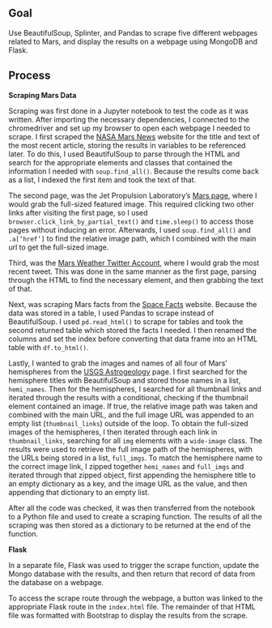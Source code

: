 ## Goal

Use BeautifulSoup, Splinter, and Pandas to scrape five different webpages related to Mars, and display the results on a webpage using MongoDB and Flask. 

## Process

**Scraping Mars Data**

Scraping was first done in a Jupyter notebook to test the code as it was written. After importing the necessary dependencies, I connected to the chromedriver and set up my browser to open each webpage I needed to scrape. I first scraped the [NASA Mars News](https://mars.nasa.gov/news/?page=0&per_page=40&order=publish_date+desc%2Ccreated_at+desc&search=&category=19%2C165%2C184%2C204&blank_scope=Latest) website for the title and text of the most recent article, storing the results in variables to be referenced later. To do this, I used BeautifulSoup  to parse through the HTML and search for the appropriate elements and classes that contained the information I needed with `soup.find_all()`. Because the results come back as a list, I indexed the first item and took the text of that. 

The second page, was the Jet Propulsion Laboratory’s [Mars page](https://www.jpl.nasa.gov/spaceimages/?search=&category=Mars), where I would grab the full-sized featured image. This required clicking two other links after visiting the first page, so I used `browser.click_link_by_partial_text()` and `time.sleep()` to access those pages without inducing an error. Afterwards, I used `soup.find_all()` and `.a[‘href’]` to find the relative image path, which I combined with the main url to get the full-sized image. 

Third, was the [Mars Weather Twitter Account](https://twitter.com/marswxreport?lang=en), where I would grab the most recent tweet. This was done in the same manner as the first page, parsing through the HTML to find the necessary element, and then grabbing the text of that.  

Next, was scraping Mars facts from the [Space Facts]( https://space-facts.com/mars/
) website. Because the data was stored in a table, I used Pandas to scrape instead of BeautifulSoup. I used `pd.read_html()` to scrape for tables and took the second returned table which stored the facts I needed. I then renamed the columns and set the index before converting that data frame into an HTML table with `df.to_html()`. 

Lastly, I wanted to grab the images and names of all four of Mars’ hemispheres from the [USGS Astrogeology]( https://astrogeology.usgs.gov/search/results?q=hemisphere+enhanced&k1=target&v1=Mars
) page. I first searched for the hemisphere titles with BeautifulSoup and stored those names in a list, `hemi_names`. Then for the hemispheres, I searched for all thumbnail links and iterated through the results with a conditional, checking if the thumbnail element contained an image. If true, the relative image path was taken and combined with the main URL, and the full image URL was appended to an empty list (`thumbnail_links`) outside of the loop. To obtain the full-sized images of the hemispheres, I then iterated through each link in `thumbnail_links`, searching for all `img` elements with a `wide-image` class. The results were used to retrieve the full image path of the hemispheres, with the URLs being stored in a list, `full_imgs`. To match the hemisphere name to the correct image link, I zipped together `hemi_names` and `full_imgs` and iterated through that zipped object, first appending the hemisphere title to an empty dictionary as a key, and the image URL as the value, and then appending that dictionary to an empty list. 

After all the code was checked, it was then transferred from the notebook to a Python file and used to create a scraping function. The results of all the scraping was then stored as a dictionary to be returned at the end of the function. 

**Flask**

In a separate file, Flask was used to trigger the scrape function, update the Mongo database with the results, and then return that record of data from the database on a webpage. 

To access the scrape route through the webpage, a button was linked to the appropriate Flask route in the `index.html` file. The remainder of that HTML file was formatted with Bootstrap to display the results from the scrape.
